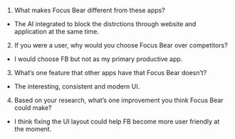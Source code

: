 1. What makes Focus Bear different from these apps?

- The AI integrated to block the distrctions through website and application at the same time.

2. If you were a user, why would you choose Focus Bear over competitors?

- I would choose FB but not as my primary productive app.

3. What’s one feature that other apps have that Focus Bear doesn’t?

- The interesting, consistent and modern UI.

4. Based on your research, what’s one improvement you think Focus Bear could make?

- I think fixing the UI layout could help FB become more user friendly at the moment.
